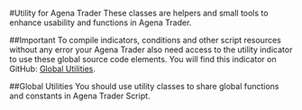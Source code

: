 #Utility for Agena Trader
These classes are helpers and small tools to enhance usability and functions in Agena Trader.

##Important
To compile indicators, conditions and other script resources without any error your Agena Trader also need access to the utility indicator to use these global source code elements. You will find this indicator on GitHub: [Global Utilities](https://github.com/ScriptTrading/Basic-Package/blob/master/Utilities/GlobalUtilities_Utility.cs).

##Global Utilities
You should use utility classes to share global functions and constants in Agena Trader Script.
